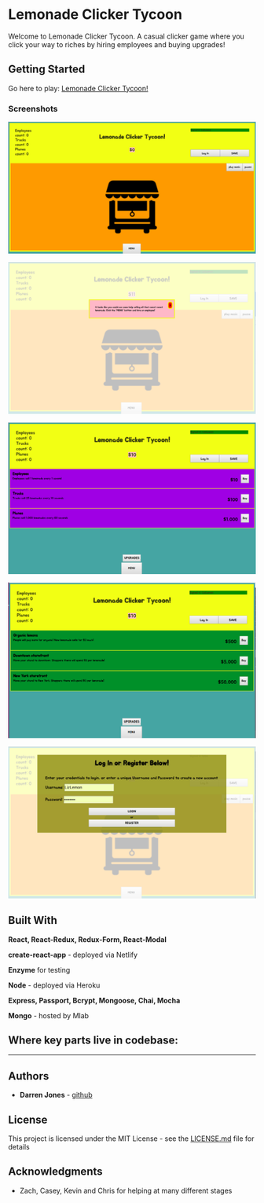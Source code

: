 # Lemonade Clicker Tycoon

Welcome to Lemonade Clicker Tycoon. A casual clicker game where you click your way to riches by hiring employees and buying upgrades!

## Getting Started

Go here to play: [Lemonade Clicker Tycoon!](https://lemonade-clicker-tycoon.netlify.com/)

### Screenshots

![playscreen](screenshots/0.png)

![notice](screenshots/modal1.png)

![menu](screenshots/menu1.png)

![upgrades](screenshots/upgradeMenu.png)

![login screen](screenshots/login.png)

## Built With

**React, React-Redux, Redux-Form, React-Modal**

**create-react-app** - deployed via Netlify

**Enzyme** for testing

**Node** - deployed via Heroku

**Express, Passport, Bcrypt, Mongoose, Chai, Mocha**

**Mongo** - hosted by Mlab

## Where key parts live in codebase:

****

## Authors

* **Darren Jones** - [github](https://github.com/darrenrjones)

## License

This project is licensed under the MIT License - see the [LICENSE.md](LICENSE.md) file for details

## Acknowledgments

* Zach, Casey, Kevin and Chris for helping at many different stages



